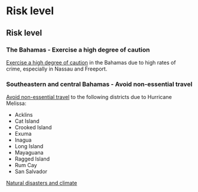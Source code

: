 # Risk level

## Risk level

### The Bahamas - Exercise a high degree of caution

[Exercise a high degree of caution](#levels "Risk Levels") in the Bahamas due to high rates of crime, especially in Nassau and Freeport.

### Southeastern and central Bahamas - Avoid non-essential travel

[Avoid non-essential travel](#levels "Risk Levels") to the following districts due to Hurricane Melissa:

* Acklins
* Cat Island
* Crooked Island
* Exuma
* Inagua
* Long Island
* Mayaguana
* Ragged Island
* Rum Cay
* San Salvador

[Natural disasters and climate](#disasters)